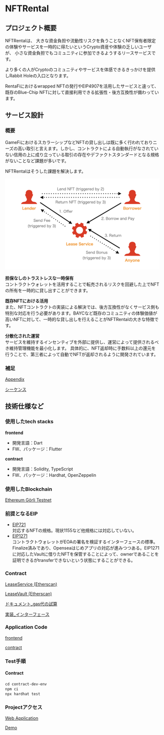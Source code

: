 # NFTRental

## プロジェクト概要

NFTRentalは、
大きな資金負担や流動性リスクを負うことなくNFT保有者限定の体験やサービスを一時的に得たいというCrypto資産や体験の乏しいユーザが、
小さな資金負担でもコミュニティに参加できるようするリースサービスです。

より多くの人がCryptoのコミュニティやサービスを体感できるきっかけを提供しRabbit Holeの入口となります。

RentaFiにおけるwrapped NFTの発行やEIP4907を活用したサービスと違って、既存のBlue-Chip NFTに対して直接利用できる拡張性・後方互換性が備わっています。

## サービス設計

### 概要

GameFiにおけるスカラーシップなどNFTの貸し出しは既に多く行われておりニーズの高い取引と言えます。しかし、コントラクトによる自動執行がなされていない信用の上に成り立っている取引の存在やデファクトスタンダードとなる規格がないことなど課題が多いです。

NFTRentalはそうした課題を解決します。

![概要](./images/サービス概要図.jpeg)

**担保なしのトラストレスな一時保有**  
コントラクトウォレットを活用することで転売されるリスクを回避した上でNFTの所有を一時的に貸し出すことができます。

**既存NFTにおける活用**  
また、NFTコントラクトの実装による解決では、後方互換性がなくサービス側も特別な対応を行う必要があります。BAYCなど既存のコミュニティの体験価値が高いNFTに対して、一時的な貸し出しを行えることがNFTRentalの大きな特徴です。

**分散化された運営**  
サービスを維持するインセンティブを外部に提供し、運営によって提供されるべき維持管理機能を最小化します。
具体的に、NFT返却時に手数料以上の還元を行うことで、第三者によって自動でNFTが返却されるように開発されています。

### 補足

[Appendix](./design/appendix.md)

[シーケンス](./design/sequenceDiagram.md)

## 技術仕様など

### 使用したtech stacks 

**frontend**  
- 開発言語：Dart
- FW、パッケージ：Flutter

**contract**  
- 開発言語：Solidity, TypeScript
- FW、パッケージ：Hardhat, OpenZeppelin

### 使用したBlockchain 

[Ethereum Görli Testnet](https://goerli.net)

### 前提となるEIP

- [EIP721](https://eips.ethereum.org/EIPS/eip-721)  
  対応するNFTの規格。現状1155など他規格には対応していない。
- [EIP1271](https://eips.ethereum.org/EIPS/eip-1271)  
  コントラクトウォレットがEOAの署名を検証するインターフェースの標準。Finalize済みであり、Openseaはじめアプリの対応が進みつつある。EIP1271に対応したVaultに借りたNFTを保管することによって、ownerであることを証明できるがtransferできないという状態にすることができる。
### Contract

[LeaseService (Etherscan)](https://goerli.etherscan.io/address/0xE45D10bae4Aa5C9a8C9016A39dD899485D9deac3)

[LeaseVault (Etherscan)](https://goerli.etherscan.io/address/0xF0550c4e121f18E3d8181371BE011178D2eeA4dF)

[ドキュメント_gas代の試算](./design/contract.md)

[実装_インターフェース](./contract-dev-env/contracts/ILeaseService.sol)

### Application Code

[frontend](./nft_lending_page/)

[contract](./contract-dev-env/contracts)

### Test手順

#### Contract

```
cd contract-dev-env
npm ci
npx hardhat test
```

### Projectアクセス

[Web Application](https://tokyo-web3-hackathon-team.github.io/nft-rental/)

[Demo](https://www.loom.com/share/60a3f4d380824dc3be7e6694d15ddfbf)